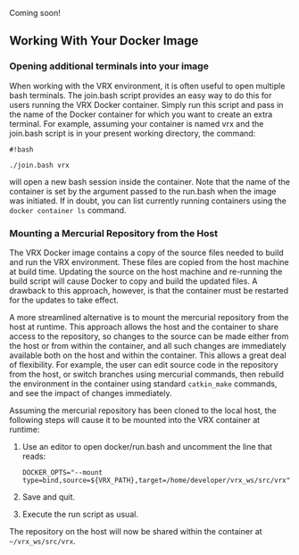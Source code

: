 Coming soon!

## Working With Your Docker Image ##

### Opening additional terminals into your image ###
When working with the VRX environment, it is often useful to open multiple bash terminals. The join.bash script provides an easy way to do this for users running the VRX Docker container. Simply run this script and pass in the name of the Docker container for which you want to create an extra terminal. For example, assuming your container is named vrx and the join.bash script is in your present working directory, the command:

```
#!bash

./join.bash vrx
```

will open a new bash session inside the container. Note that the name of the container is set by the argument passed to the run.bash when the image was initiated. If in doubt, you can list currently running containers using the `docker container ls` command. 

### Mounting a Mercurial Repository from the Host ###
The VRX Docker image contains a copy of the source files needed to build and run the VRX environment. These files are copied from the host machine at build time. Updating the source on the host machine and re-running the build script will cause Docker to copy and build the updated files. A drawback to this approach, however, is that the container must be restarted for the updates to take effect.

A more streamlined alternative is to mount the mercurial repository from the host at runtime. This approach allows the host and the container to share access to the repository, so changes to the source can be made either from the host or from within the container, and all such changes are immediately available both on the host and within the container. This allows a great deal of flexibility. For example, the user can edit source code in the repository from the host, or switch branches using mercurial commands, then rebuild the environment in the container using standard `catkin_make` commands, and see the impact of changes immediately.

Assuming the mercurial repository has been cloned to the local host, the following steps will cause it to be mounted into the VRX container at runtime:

1. Use an editor to open docker/run.bash and uncomment the line that reads:
    
    ```
    DOCKER_OPTS="--mount type=bind,source=${VRX_PATH},target=/home/developer/vrx_ws/src/vrx"
    ```
 
1. Save and quit.
1. Execute the run script as usual. 

The repository on the host will now be shared within the container at `~/vrx_ws/src/vrx`.